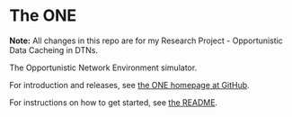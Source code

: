 # The ONE

**Note:** All changes in this repo are for my Research Project - Opportunistic Data Cacheing in DTNs.

The Opportunistic Network Environment simulator.

For introduction and releases, see [the ONE homepage at GitHub](http://akeranen.github.io/the-one/).

For instructions on how to get started, see [the README](https://github.com/akeranen/the-one/wiki/README).
